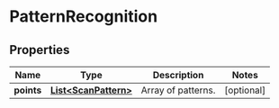 # PatternRecognition

## Properties

 Name       | Type                                          | Description        | Notes      
------------|-----------------------------------------------|--------------------|------------
 **points** | [**List&lt;ScanPattern&gt;**](ScanPattern.md) | Array of patterns. | [optional] 



